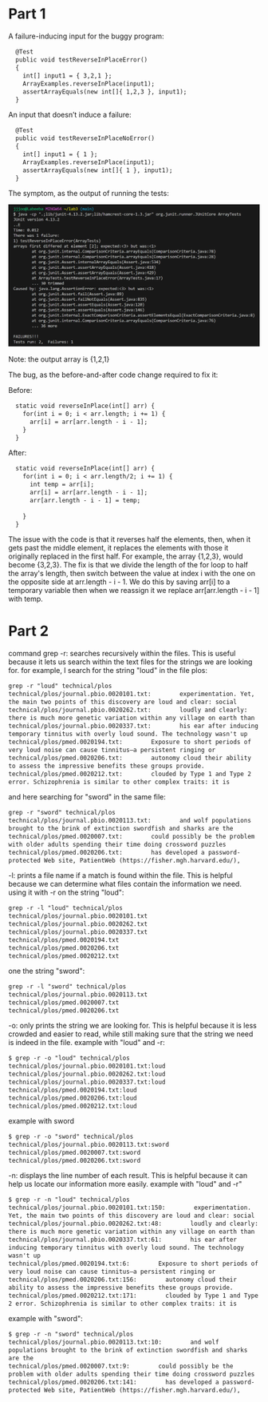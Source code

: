 # Part 1

A failure-inducing input for the buggy program:
~~~
  @Test
  public void testReverseInPlaceError()
  {
    int[] input1 = { 3,2,1 };
    ArrayExamples.reverseInPlace(input1);
    assertArrayEquals(new int[]{ 1,2,3 }, input1);
  }
~~~
An input that doesn’t induce a failure:
~~~
  @Test
  public void testReverseInPlaceNoError()
  {
    int[] input1 = { 1 };
    ArrayExamples.reverseInPlace(input1);
    assertArrayEquals(new int[]{ 1 }, input1);
  }
~~~
The symptom, as the output of running the tests:

![Image](Code_GVyt5fbfZ0.png)

Note: the output array is {1,2,1}

The bug, as the before-and-after code change required to fix it:

Before:
~~~
  static void reverseInPlace(int[] arr) {
    for(int i = 0; i < arr.length; i += 1) {
      arr[i] = arr[arr.length - i - 1];
    }
  }
~~~
After:
~~~
  static void reverseInPlace(int[] arr) {
    for(int i = 0; i < arr.length/2; i += 1) {
      int temp = arr[i];
      arr[i] = arr[arr.length - i - 1];
      arr[arr.length - i - 1] = temp;
      
    }
  }
~~~
The issue with the code is that it reverses half the elements, then, when it gets past the middle element, it replaces the elements with those it originally replaced in the first half. For example, the array {1,2,3}, would become {3,2,3}.
The fix is that we divide the length of the for loop to half the array's length, then switch between the value at index i with the one on the opposite side at arr.length - i - 1. We do this by saving arr[i] to a temporary variable then when we reassign it we replace arr[arr.length - i - 1] with temp. 

# Part 2
command grep
-r: searches recursively within the files. This is useful because it lets us search within the text files for the strings we are looking for. for example, I search for the string "loud" in the file plos:
~~~
grep -r "loud" technical/plos
technical/plos/journal.pbio.0020101.txt:        experimentation. Yet, the main two points of this discovery are loud and clear: social
technical/plos/journal.pbio.0020262.txt:        loudly and clearly: there is much more genetic variation within any village on earth than
technical/plos/journal.pbio.0020337.txt:        his ear after inducing temporary tinnitus with overly loud sound. The technology wasn't up
technical/plos/pmed.0020194.txt:        Exposure to short periods of very loud noise can cause tinnitus—a persistent ringing or
technical/plos/pmed.0020206.txt:        autonomy cloud their ability to assess the impressive benefits these groups provide.
technical/plos/pmed.0020212.txt:        clouded by Type 1 and Type 2 error. Schizophrenia is similar to other complex traits: it is
~~~
and here searching for "sword" in the same file:
~~~
grep -r "sword" technical/plos
technical/plos/journal.pbio.0020113.txt:        and wolf populations brought to the brink of extinction swordfish and sharks are the
technical/plos/pmed.0020007.txt:        could possibly be the problem with older adults spending their time doing crossword puzzles
technical/plos/pmed.0020206.txt:        has developed a password-protected Web site, PatientWeb (https://fisher.mgh.harvard.edu/),
~~~

-l: prints a file name if a match is found within the file. This is helpful because we can determine what files contain the information we need.
using it with -r on the string "loud":
~~~
grep -r -l "loud" technical/plos
technical/plos/journal.pbio.0020101.txt
technical/plos/journal.pbio.0020262.txt
technical/plos/journal.pbio.0020337.txt
technical/plos/pmed.0020194.txt
technical/plos/pmed.0020206.txt
technical/plos/pmed.0020212.txt

~~~
one the string "sword":
~~~
grep -r -l "sword" technical/plos
technical/plos/journal.pbio.0020113.txt
technical/plos/pmed.0020007.txt
technical/plos/pmed.0020206.txt
~~~

-o: only prints the string we are looking for. This is helpful because it is less crowded and easier to read, while still making sure that the string we need is indeed in the file.
example with "loud" and -r:
~~~
$ grep -r -o "loud" technical/plos
technical/plos/journal.pbio.0020101.txt:loud
technical/plos/journal.pbio.0020262.txt:loud
technical/plos/journal.pbio.0020337.txt:loud
technical/plos/pmed.0020194.txt:loud
technical/plos/pmed.0020206.txt:loud
technical/plos/pmed.0020212.txt:loud
~~~
example with sword
~~~
$ grep -r -o "sword" technical/plos
technical/plos/journal.pbio.0020113.txt:sword
technical/plos/pmed.0020007.txt:sword
technical/plos/pmed.0020206.txt:sword
~~~

-n: displays the line number of each result. This is helpful because it can help us locate our information more easily.
example with "loud" and -r"
~~~
$ grep -r -n "loud" technical/plos
technical/plos/journal.pbio.0020101.txt:150:        experimentation. Yet, the main two points of this discovery are loud and clear: social
technical/plos/journal.pbio.0020262.txt:48:        loudly and clearly: there is much more genetic variation within any village on earth than
technical/plos/journal.pbio.0020337.txt:61:        his ear after inducing temporary tinnitus with overly loud sound. The technology wasn't up
technical/plos/pmed.0020194.txt:6:        Exposure to short periods of very loud noise can cause tinnitus—a persistent ringing or
technical/plos/pmed.0020206.txt:156:        autonomy cloud their ability to assess the impressive benefits these groups provide.
technical/plos/pmed.0020212.txt:171:        clouded by Type 1 and Type 2 error. Schizophrenia is similar to other complex traits: it is
~~~
example with "sword":
~~~
$ grep -r -n "sword" technical/plos
technical/plos/journal.pbio.0020113.txt:10:        and wolf populations brought to the brink of extinction swordfish and sharks are the
technical/plos/pmed.0020007.txt:9:        could possibly be the problem with older adults spending their time doing crossword puzzles
technical/plos/pmed.0020206.txt:141:        has developed a password-protected Web site, PatientWeb (https://fisher.mgh.harvard.edu/),
~~~

